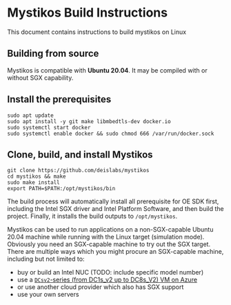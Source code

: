 # Mystikos Build Instructions

This document contains instructions to build mystikos on Linux

## Building from source

Mystikos is compatible with **Ubuntu 20.04**. It may be compiled with or
without SGX capability.

## Install the prerequisites

```
sudo apt update
sudo apt install -y git make libmbedtls-dev docker.io
sudo systemctl start docker
sudo systemctl enable docker && sudo chmod 666 /var/run/docker.sock
```

## Clone, build, and install Mystikos

```
git clone https://github.com/deislabs/mystikos
cd mystikos && make
sudo make install
export PATH=$PATH:/opt/mystikos/bin
```

The build process will automatically install all prerequisite for OE SDK first,
including the Intel SGX driver and Intel Platform Software, and then build the
project. Finally, it installs the build outputs to `/opt/mystikos`.

Mystikos can be used to run applications on a non-SGX-capable Ubuntu 20.04
machine while running with the Linux target (simulation mode). Obviously you
need an SGX-capable machine to try out the SGX target. There are multiple ways
which you might procure an SGX-capable machine, including but not limited to:
- buy or build an Intel NUC (TODO: include specific model number)
- use a [`DCsv2`-series (from DC1s_v2 up to DC8s_V2) VM on Azure](https://aka.ms/accgetstarted)
- or use another cloud provider which also has SGX support
- use your own servers
